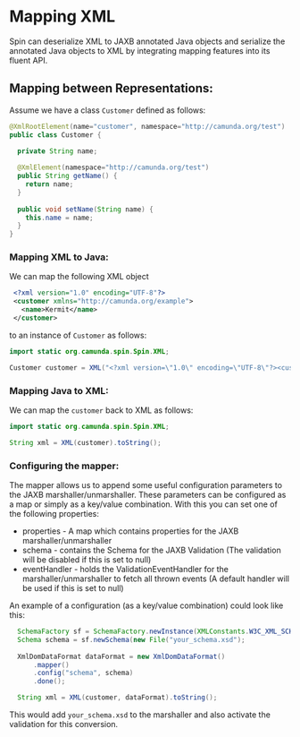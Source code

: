 # Mapping XML

Spin can deserialize XML to JAXB annotated Java objects and serialize the annotated Java objects to XML by integrating mapping features into its fluent API.

## Mapping between Representations:

Assume we have a class `Customer` defined as follows:

```java
@XmlRootElement(name="customer", namespace="http://camunda.org/test")
public class Customer {

  private String name;
  
  @XmlElement(namespace="http://camunda.org/test")
  public String getName() {
    return name;
  }
  
  public void setName(String name) {
    this.name = name;
  }
}
```

### Mapping XML to Java:

We can map the following XML object
 
 ```xml 
  <?xml version="1.0" encoding="UTF-8"?>
  <customer xmlns="http://camunda.org/example">
    <name>Kermit</name>
  </customer>
 ```
 
 to an instance of `Customer` as follows:

```java
import static org.camunda.spin.Spin.XML;

Customer customer = XML("<?xml version=\"1.0\" encoding=\"UTF-8\"?><customer xmlns=\"http://camunda.org/example\"><name>Kermit</name></customer>").mapTo(Customer.class);
```

### Mapping Java to XML:

We can map the `customer` back to XML as follows:

```java
import static org.camunda.spin.Spin.XML;

String xml = XML(customer).toString();
```

### Configuring the mapper:

The mapper allows us to append some useful configuration parameters to the JAXB marshaller/unmarshaller. These parameters
can be configured as a map or simply as a key/value combination. With this you can set one of the following properties:

  * properties - A map which contains properties for the JAXB marshaller/unmarshaller
  * schema - contains the Schema for the JAXB Validation (The validation will be disabled if this is set to null)
  * eventHandler - holds the ValidationEventHandler for the marshaller/unmarshaller to fetch all thrown events (A default handler will be used if this is set to null)
  
An example of a configuration (as a key/value combination) could look like this:

```java
  SchemaFactory sf = SchemaFactory.newInstance(XMLConstants.W3C_XML_SCHEMA_NS_URI);
  Schema schema = sf.newSchema(new File("your_schema.xsd");
  
  XmlDomDataFormat dataFormat = new XmlDomDataFormat()
      .mapper()
      .config("schema", schema)
      .done();

  String xml = XML(customer, dataFormat).toString();
```

This would add `your_schema.xsd` to the marshaller and also activate the validation for this conversion.

